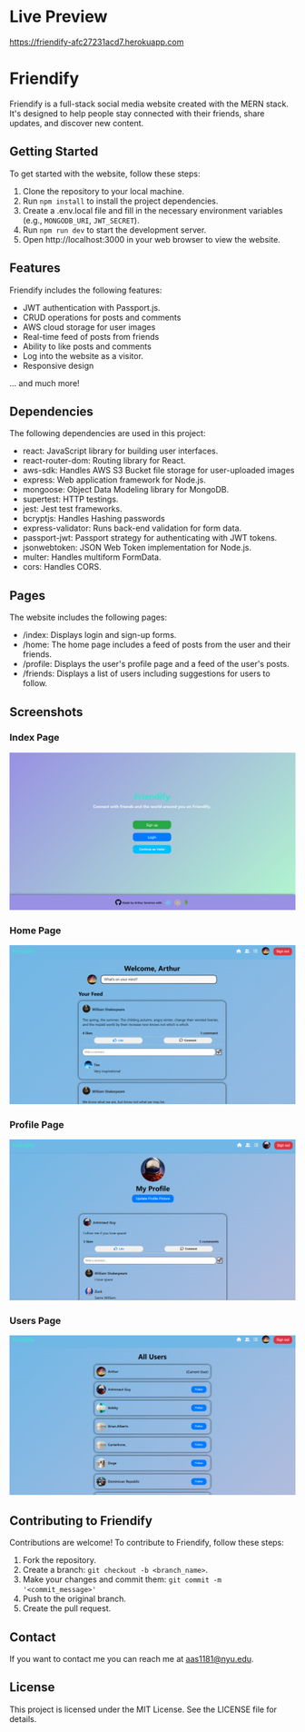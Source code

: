 
# Live Preview 
https://friendify-afc27231acd7.herokuapp.com

# Friendify

Friendify is a full-stack social media website created with the MERN stack. It's designed to help people stay connected with their friends, share updates, and discover new content.


## Getting Started

To get started with the website, follow these steps:

1. Clone the repository to your local machine.
2. Run <code>npm install</code> to install the project dependencies.
3. Create a .env.local file and fill in the necessary environment variables (e.g., `MONGODB_URI`, `JWT_SECRET`).
4. Run <code>npm run dev</code> to start the development server.
5. Open http://localhost:3000 in your web browser to view the website.


## Features

Friendify includes the following features:

- JWT authentication with Passport.js.
- CRUD operations for posts and comments
- AWS cloud storage for user images
- Real-time feed of posts from friends
- Ability to like posts and comments
- Log into the website as a visitor.
- Responsive design

... and much more!


## Dependencies

The following dependencies are used in this project:

- react: JavaScript library for building user interfaces.
- react-router-dom: Routing library for React.
- aws-sdk: Handles AWS S3 Bucket file storage for user-uploaded images
- express: Web application framework for Node.js.
- mongoose: Object Data Modeling library for MongoDB.
- supertest: HTTP testings.
- jest: Jest test frameworks.
- bcryptjs: Handles Hashing passwords
- express-validator: Runs back-end validation for form data.
- passport-jwt: Passport strategy for authenticating with JWT tokens.
- jsonwebtoken: JSON Web Token implementation for Node.js.
- multer: Handles multiform FormData.
- cors: Handles CORS.

## Pages

The website includes the following pages:

- /index: Displays login and sign-up forms.
- /home: The home page includes a feed of posts from the user and their friends.
- /profile: Displays the user's profile page and a feed of the user's posts.
- /friends: Displays a list of users including suggestions for users to follow.

## Screenshots 

### Index Page
![Screenshot of the Landing Page](./frontend/src/images/Landing-page.png)

### Home Page
![Screenshot of the Home Page](./frontend/src/images/Home-Page.png)

### Profile Page
![Screenshot of the Profile Page](./frontend/src/images/Profile-Page.png)

### Users Page 
![Screenshot of the Users Page](./frontend/src/images/Users-Page.png)

## Contributing to Friendify

Contributions are welcome! To contribute to Friendify, follow these steps:

1. Fork the repository.
2. Create a branch: `git checkout -b <branch_name>`.
3. Make your changes and commit them: `git commit -m '<commit_message>'`
4. Push to the original branch.
5. Create the pull request.

## Contact

If you want to contact me you can reach me at <aas1181@nyu.edu>.

## License

This project is licensed under the MIT License. See the LICENSE file for details.